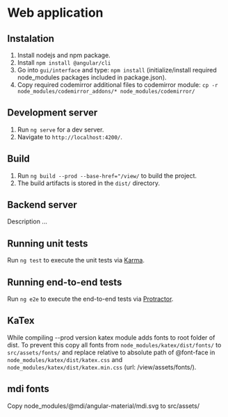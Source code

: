 # Web application

## Instalation

1. Install nodejs and npm package.
2. Install `npm install @angular/cli`
3. Go into `gui/interface` and type: `npm install` (initialize/install required node_modules packages included in package.json).
4. Copy required codemirror additional files to codemirror module: `cp -r node_modules/codemirror_addons/* node_modules/codemirror/`

## Development server

1. Run `ng serve` for a dev server.
2. Navigate to `http://localhost:4200/`.

## Build

1. Run `ng build --prod --base-href="/view/` to build the project. 
2. The build artifacts is stored in the `dist/` directory.

## Backend server

Description ...

## Running unit tests

Run `ng test` to execute the unit tests via [Karma](https://karma-runner.github.io).

## Running end-to-end tests

Run `ng e2e` to execute the end-to-end tests via [Protractor](http://www.protractortest.org/).

## KaTex
While compiling --prod version katex module adds fonts to root folder of dist. To prevent this copy all fonts from `node_modules/katex/dist/fonts/` to `src/assets/fonts/` and replace relative to absolute path of @font-face in `node_modules/katex/dist/katex.css` and `node_modules/katex/dist/katex.min.css` (url: /view/assets/fonts/).

## mdi fonts
Copy node_modules/@mdi/angular-material/mdi.svg to src/assets/